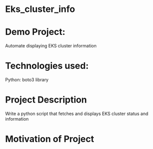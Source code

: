 # Eks_cluster_info

# Demo Project:
Automate displaying EKS cluster information


# Technologies used:
Python: boto3 library

# Project Description
Write a python script that fetches and displays EKS cluster status and information

# Motivation of Project
